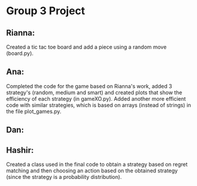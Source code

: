 # Group 3 Project

## Rianna: 
Created a tic tac toe board and add a piece using a random move (board.py).

## Ana: 
Completed the code for the game based on Rianna's work, added 3 strategy's (random, medium and smart) and created plots that show the efficiency of each strategy (in gameXO.py). Added another more efficient code with similar strategies, which is based on arrays (instead of strings) in the file plot_games.py.

## Dan:

## Hashir:
Created a class used in the final code to obtain a strategy based on regret matching and then choosing an action based on the obtained strategy (since the strategy is a probability distribution).
